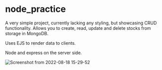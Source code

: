 # node_practice

A very simple project, currently lacking any styling, but showcasing CRUD functionality. Allows you to create, read, update and delete stocks from storage in MongoDB.

Uses EJS to render data to clients.

Node and express on the server side. 

![Screenshot from 2022-08-18 15-29-52](https://user-images.githubusercontent.com/92645318/185478602-820b44ff-c65b-4a78-8c03-b78f45a78df7.png)
